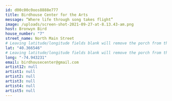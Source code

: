 ```yaml
---
id: d00c00c0oos8888e777
title: Birdhouse Center for the Arts
message: “Where life through song takes flight”
image: /uploads/screen-shot-2021-09-27-at-8.13.43-am.png
host: Bronwyn Bird
house_number: "7"
street_name: North Main Street
# Leaving latitude/longitude fields blank will remove the porch from the Porchfest map.
lat: "40.366546"
# Leaving latitude/longitude fields blank will remove the porch from the Porchfest map.
long: "-74.943231"
email: birdhousecenter@gmail.com
artist12: null
artist1: null
artist2: null
artist3: null
artist4: null
artist5: null
---
```

